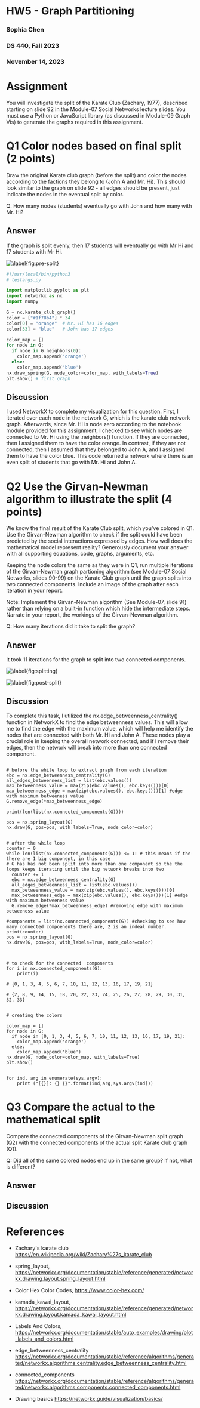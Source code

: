# HW5 - Graph Partitioning
### Sophia Chen
### DS 440, Fall 2023
### November 14, 2023

# Assignment

You will investigate the split of the Karate Club (Zachary, 1977), described starting on slide 92 in the Module-07 Social Networks lecture slides. You must use a Python or JavaScript library (as discussed in Module-09 Graph Vis) to generate the graphs required in this assignment. 

# Q1 Color nodes based on final split (2 points)

Draw the original Karate club graph (before the split) and color the nodes according to the factions they belong to (John A and Mr. Hi). This should look similar to the graph on slide 92 - all edges should be present, just indicate the nodes in the eventual split by color.

Q: How many nodes (students) eventually go with John and how many with Mr. Hi?


## Answer

If the graph is split evenly, then 17 students will eventually go with Mr Hi and 17 students with Mr Hi. 

![\label{fig:pre-split}](https://github.com/schen8180/data440/blob/main/hw5/Screen%20Shot%202023-11-15%20at%204.08.56%20PM.png?raw=true)


```python
#!/usr/local/bin/python3
# testargs.py

import matplotlib.pyplot as plt
import networkx as nx
import numpy

G = nx.karate_club_graph()
color = ["#1f78b4"] * 34
color[0] = "orange"  # Mr. Hi has 16 edges
color[33] = "blue"   # John has 17 edges

color_map = []
for node in G:
  if node in G.neighbors(0):
    color_map.append('orange')
  else:
    color_map.append('blue')
nx.draw_spring(G, node_color=color_map, with_labels=True)
plt.show() # first graph
```

## Discussion

I used NetworkX to complete my visualization for this question. First, I iterated over each node in the network G, which is the karate club network graph. Afterwards, since Mr. Hi is node zero according to the notebook module provided for this assignment, I checked to see which nodes are connected to Mr. Hi using the .neighbors() function. If they are connected, then I assigned them to have the color orange. In contrast, if they are not connected, then I assumed that they belonged to John A, and I assigned them to have the color blue. This code returned a network where there is an even split of students that go with Mr. Hi and John A.


# Q2 Use the Girvan-Newman algorithm to illustrate the split (4 points)

We know the final result of the Karate Club split, which you've colored in Q1. Use the Girvan-Newman algorithm to check if the split could have been predicted by the social interactions expressed by edges. How well does the mathematical model represent reality? Generously document your answer with all supporting equations, code, graphs, arguments, etc.

Keeping the node colors the same as they were in Q1, run multiple iterations of the Girvan-Newman graph partioning algorithm (see Module-07 Social Networks, slides 90-99) on the Karate Club graph until the graph splits into two connected components. Include an image of the graph after each iteration in your report.

Note: Implement the Girvan-Newman algorithm (See Module-07, slide 91) rather than relying on a built-in function which hide the intermediate steps. Narrate in your report, the workings of the Girvan-Newman algorithm.

Q: How many iterations did it take to split the graph?

## Answer

It took 11 iterations for the graph to split into two connected components.

![\label{fig:splitting}](https://github.com/schen8180/data440/blob/main/hw5/hw5.png?raw=true)


![\label{fig:post-split}](https://github.com/schen8180/data440/blob/main/hw5/Screen%20Shot%202023-11-15%20at%204.31.11%20PM.png?raw=true)

## Discussion

To complete this task, I utilized the nx.edge_betweenness_centrality() function in NetworkX to find the edge betweenness values. This will allow me to find the edge with the maximum value, which will help me identify the nodes that are connected with both Mr. Hi and John A. These nodes play a crucial role in keeping the overall network connected, and if I remove their edges, then the network will break into more than one connected component.

```

# before the while loop to extract graph from each iteration 
ebc = nx.edge_betweenness_centrality(G)
all_edges_betweenness_list = list(ebc.values())
max_betweenness_value = max(zip(ebc.values(), ebc.keys()))[0]
max_betweenness_edge = max(zip(ebc.values(), ebc.keys()))[1] #edge with maximum betweeness value
G.remove_edge(*max_betweenness_edge)

print(len(list(nx.connected_components(G))))

pos = nx.spring_layout(G)
nx.draw(G, pos=pos, with_labels=True, node_color=color)


# after the while loop
counter = 0
while len(list(nx.connected_components(G))) <= 1: # this means if the there are 1 big component, in this case
# G has has not been split into more than one component so the the loops keeps iterating until the big network breaks into two 
  counter += 1
  ebc = nx.edge_betweenness_centrality(G)
  all_edges_betweenness_list = list(ebc.values())
  max_betweenness_value = max(zip(ebc.values(), ebc.keys()))[0]
  max_betweenness_edge = max(zip(ebc.values(), ebc.keys()))[1] #edge with maximum betweeness value
  G.remove_edge(*max_betweenness_edge) #removing edge with maximum betweeness value

#components = list(nx.connected_components(G)) #checking to see how many connected compoenents there are, 2 is an indeal number. 
print(counter)
pos = nx.spring_layout(G)
nx.draw(G, pos=pos, with_labels=True, node_color=color)



# to check for the connected  components 
for i in nx.connected_components(G): 
    print(i)
    
# {0, 1, 3, 4, 5, 6, 7, 10, 11, 12, 13, 16, 17, 19, 21} 

# {2, 8, 9, 14, 15, 18, 20, 22, 23, 24, 25, 26, 27, 28, 29, 30, 31, 32, 33}


# creating the colors 

color_map = []
for node in G:
  if node in [0, 1, 3, 4, 5, 6, 7, 10, 11, 12, 13, 16, 17, 19, 21]:
    color_map.append('orange')
  else:
    color_map.append('blue')
nx.draw(G, node_color=color_map, with_labels=True)
plt.show()


for ind, arg in enumerate(sys.argv):
    print ("[{}]: {} {}".format(ind,arg,sys.argv[ind]))

```


# Q3 Compare the actual to the mathematical split 

Compare the connected components of the Girvan-Newman split graph (Q2) with the connected components of the actual split Karate club graph (Q1).

Q: Did all of the same colored nodes end up in the same group? If not, what is different?

## Answer

## Discussion

# References 

* Zachary's karate club <https://en.wikipedia.org/wiki/Zachary%27s_karate_club>

* spring_layout, <https://networkx.org/documentation/stable/reference/generated/networkx.drawing.layout.spring_layout.html>

* Color Hex Color Codes, <https://www.color-hex.com/>

* kamada_kawai_layout, <https://networkx.org/documentation/stable/reference/generated/networkx.drawing.layout.kamada_kawai_layout.html>
* Labels And Colors, <https://networkx.org/documentation/stable/auto_examples/drawing/plot_labels_and_colors.html>

* edge_betweenness_centrality <https://networkx.org/documentation/stable/reference/algorithms/generated/networkx.algorithms.centrality.edge_betweenness_centrality.html>

* connected_components <https://networkx.org/documentation/stable/reference/algorithms/generated/networkx.algorithms.components.connected_components.html>

* Drawing basics <https://networkx.guide/visualization/basics/>
